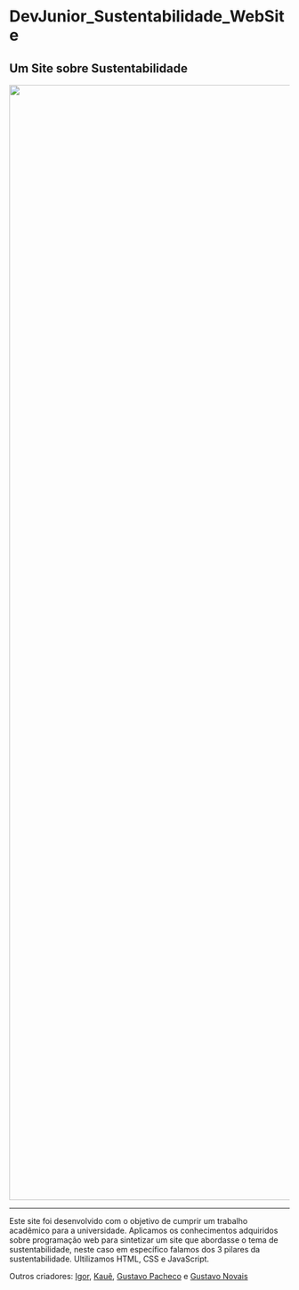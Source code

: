 # DevJunior_Sustentabilidade_WebSite
<h2>Um Site sobre Sustentabilidade</h2>

<div align="center">
<img src="DevJunior.png" width="2000px" alt="Imagem do site" />
</div>

---

Este site foi desenvolvido com o objetivo de cumprir um trabalho acadêmico para a universidade. Aplicamos os conhecimentos adquiridos sobre programação web para sintetizar um site que abordasse o tema de sustentabilidade, neste caso em específico falamos dos 3 pilares da sustentabilidade. Ultilizamos HTML, CSS e JavaScript.

Outros criadores: [Igor](https://github.com/igoraugustobrz), [Kauê](https://github.com/iKaueMatos), [Gustavo Pacheco](https://github.com/Gusta9s) e [Gustavo Novais](https://github.com/GustavoNovaisLima)
